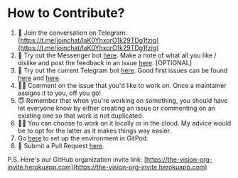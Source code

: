 # How to Contribute?

1. 👋 Join the conversation on Telegram: [https://t.me/joinchat/IaK0YhxorO1k29TDg1fzig](https://t.me/joinchat/IaK0YhxorO1k29TDg1fzig)
1. 🤖 Try out the Messenger bot [here](https://m.me/J.A.R.V.I.S.on.Messenger). Make a note of what all you like / dislike and post the feedback in an issue [here](https://github.com/the-vision/feedback). [OPTIONAL]
1. 👶 Try out the current Telegram bot [here](https://t.me/jarvis_chatbot). Good first issues can be found [here](https://github.com/the-vision/jarvis-core/issues) and [here](https://github.com/the-vision/jarvis-telegram/issues).
1. 🏃‍♂️ Comment on the issue that you'd like to work on. Once a maintainer assigns it to you, off you go!
1. 😇 Remember that when you're working on something, you should have let everyone know by either creating an issue or commenting on an existing one so that work is not duplicated.
1. 👨‍💻 You can choose to work on it locally or in the cloud. My advice would be to opt for the latter as it makes things way easier.
1. Go [here](https://gitpod.io/#https://github.com/the-vision/jarvis-core/) to set up the environment in GitPod.
1. 🎉 Submit a Pull Request [here](https://github.com/the-vision/jarvis-core).

P.S. Here's our GitHub organization invite link: [https://the-vision-org-invite.herokuapp.com](https://the-vision-org-invite.herokuapp.com)
